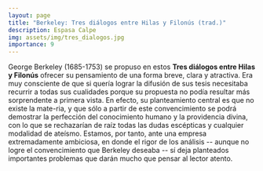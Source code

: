 ```yaml
---
layout: page
title: "Berkeley: Tres diálogos entre Hilas y Filonús (trad.)"
description: Espasa Calpe
img: assets/img/tres_dialogos.jpg
importance: 9
---
```


George Berkeley (1685-1753) se propuso en estos **Tres diálogos entre Hilas y Filonús** ofrecer su pensamiento de una forma breve, clara y atractiva. Era muy consciente de que si quería lograr la difusión de sus tesis necesitaba recurrir a todas sus cualidades porque su propuesta no podía resultar más sorprendente a primera vista. En efecto, su planteamiento central es que no existe la mate-ria, y que sólo a partir de este convencimiento se podrá demostrar la perfección del conocimiento humano y la providencia divina, con lo que se rechazarían de raíz todas las dudas escépticas y cualquier modalidad de ateísmo. Estamos, por tanto, ante una empresa extremadamente ambiciosa, en donde el rigor de los análisis -- aunque no logre el convencimiento que Berkeley deseaba -- sí deja planteados importantes problemas que darán mucho que pensar al lector atento.
